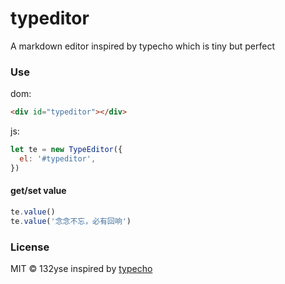 # typeditor

A markdown editor inspired by typecho which is tiny but perfect

### Use

dom:

```html
<div id="typeditor"></div>
```

js:

```javascript
let te = new TypeEditor({
  el: '#typeditor',
})
```

#### get/set value

```JavaScript
te.value()
te.value('念念不忘，必有回响')
```

### License
MIT © 132yse inspired by [typecho](https://github.com/typecho/typecho)